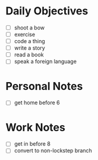 # Daily Objectives
- [ ] shoot a bow
- [ ] exercise
- [ ] code a thing
- [ ] write a story
- [ ] read a book
- [ ] speak a foreign language
 
# Personal Notes
- [ ] get home before 6
 
# Work Notes
- [ ] get in before 8
- [ ] convert to non-lockstep branch
